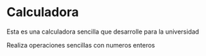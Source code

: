 # Calculadora
Esta es una calculadora sencilla que desarrolle para la universidad

Realiza operaciones sencillas con numeros enteros
